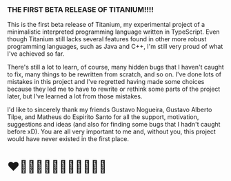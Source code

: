 ### THE FIRST BETA RELEASE OF TITANIUM!!!!

This is the first beta release of Titanium, my experimental project of a minimalistic interpreted programming language written in TypeScript. Even though Titanium still lacks several features found in other more robust programming languages, such as Java and C++, I'm still very proud of what I've achieved so far. 

There's still a lot to learn, of course, many hidden bugs that I haven't caught to fix, many things to be rewritten from scratch, and so on. I've done lots of mistakes in this project and I've regretted having made some choices because they led me to have to rewrite or rethink some parts of the project later, but I've learned a lot from those mistakes.

I'd like to sincerely thank my friends Gustavo Nogueira, Gustavo Alberto Tilpe, and Matheus do Espirito Santo for all the support, motivation, suggestions and ideas (and also for finding some bugs that I hadn't caught before xD). You are all very important to me and, without you, this project would have never existed in the first place.

# ❤️🥰👊🤩🥳🥳🥰🥰😘😚😀😃